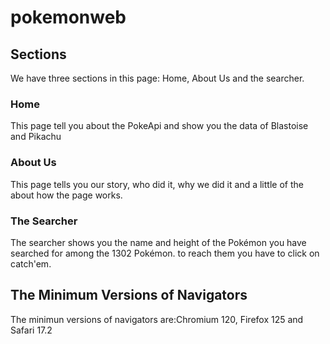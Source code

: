 # pokemonweb
## Sections
We have three sections in this page: Home, About Us and the searcher.
### Home
This page tell you about the PokeApi and show you the data of Blastoise and Pikachu
### About Us
This page tells you our story, who did it, why we did it and a little of the about how the page works.
### The Searcher 
The searcher shows you the name and height of the Pokémon you have searched for among the 1302 Pokémon.
to reach them you have to click on catch'em.
## The Minimum Versions of Navigators
The minimun versions of navigators are:Chromium 120, Firefox 125 and Safari 17.2